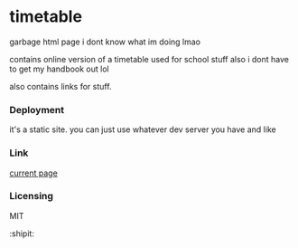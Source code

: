 # timetable

garbage html page i dont know what im doing lmao

contains online version of a timetable used for school stuff
also i dont have to get my handbook out lol

also contains links for stuff.

### Deployment 
it's a static site. you can just use whatever dev server you have and like

### Link
[current page](https://time.kcomain.dev)

### Licensing
MIT

:shipit:
